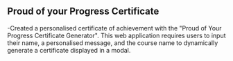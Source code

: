 ## Proud of your Progress Certificate
-Created a personalised certificate of achievement with the "Proud of Your Progress Certificate Generator". This web application requires users to input their name, a personalised message, and the course name to dynamically generate a certificate displayed in a modal.

